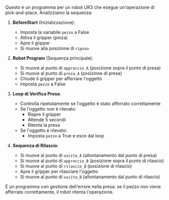 
Questo è un programma per un robot UR3 che esegue un'operazione di pick-and-place. Analizziamo la sequenza:

1. **BeforeStart** (Inizializzazione):
   - Imposta la variabile `pezzo` a False
   - Attiva il gripper (pinza)
   - Apre il gripper 
   - Si muove alla posizione di `riposo`

2. **Robot Program** (Sequenza principale):
   - Si muove al punto di `approccio_A` (posizione sopra il punto di presa)
   - Si muove al punto di `presa_A` (posizione di presa)
   - Chiude il gripper per afferrare l'oggetto
   - Imposta `pezzo` a False

3. **Loop di Verifica Presa**:
   - Controlla ripetutamente se l'oggetto è stato afferrato correttamente
   - Se l'oggetto non è rilevato:
     - Riapre il gripper
     - Attende 5 secondi
     - Ritenta la presa
   - Se l'oggetto è rilevato:
     - Imposta `pezzo` a True e esce dal loop

4. **Sequenza di Rilascio**:
   - Si muove al punto di `uscita_A` (allontanamento dal punto di presa)
   - Si muove al punto di `approccio_B` (posizione sopra il punto di rilascio)
   - Si muove al punto di `rilascio_B` (posizione di rilascio)
   - Apre il gripper per rilasciare l'oggetto
   - Si muove al punto di `uscita_B` (allontanamento dal punto di rilascio)

È un programma con gestione dell'errore nella presa: se il pezzo non viene afferrato correttamente, il robot ritenta l'operazione.
